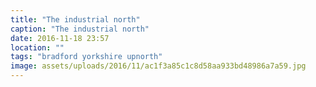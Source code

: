 ```yaml
---
title: "The industrial north"
caption: "The industrial north"
date: 2016-11-18 23:57
location: ""
tags: "bradford yorkshire upnorth"
image: assets/uploads/2016/11/ac1f3a85c1c8d58aa933bd48986a7a59.jpg
---
```

